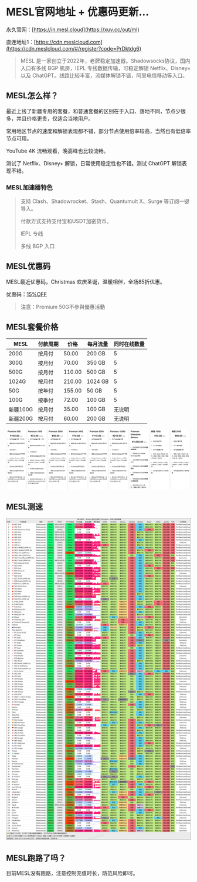 # MESL官网地址 + 优惠码更新...

永久官网：[https://in.mesl.cloud](https://xuv.cc/out/ml)

直连地址1：[https://cdn.meslcloud.com](https://cdn.meslcloud.com/#/register?code=PrDktdg6)

> MESL 是一家创立于2022年，老牌稳定加速器。Shadowsocks协议，国内入口有多线 BGP 机房，IEPL 专线数据传输，可稳定解锁 Netflix、Disney+ 以及 ChatGPT。线路比较丰富，流媒体解锁不错，阿里电信移动等入口。

## MESL怎么样？

最近上线了新疆专用的套餐，和普通套餐的区别在于入口、落地不同，节点少很多，并且价格更贵，仅适合当地用户。

常用地区节点的速度和解锁表现都不错，部分节点使用倍率较高，当然也有低倍率节点可用。

YouTube 4K 流畅观看，晚高峰也比较流畅。

测试了 Netflix、Disney+ 解锁，日常使用稳定性也不错。测试 ChatGPT 解锁表现不错。

### MESL加速器特色

>支持 Clash、Shadowrocket、Stash、Quantumult X、Surge 等订阅一键导入。
>
>付款方式支持支付宝和USDT加密货币。
>
>IEPL 专线
>
>多线 BGP 入口

## MESL优惠码

MESL最近优惠码，Christmas 欢庆圣诞，温暖相伴，全场85折优惠。

优惠码：[15%OFF](https://xuv.cc/out/ml)

> 注意：Premium 50G不參與優惠活動

## MESL套餐价格

| MESL | 付款周期 | 价格     | 每月流量    | 同时在线数量 |
|--------|------|--------|---------|--------|
| 200G   | 按月付  | 50.00  | 200 GB  | 5      |
| 300G   | 按月付  | 70.00  | 350 GB  | 5      |
| 500G   | 按月付  | 110.00 | 500 GB  | 5      |
| 1024G  | 按月付  | 210.00 | 1024 GB | 5      |
| 50G    | 按年付  | 155.00 | 50 GB   | 5      |
| 100G   | 按季付  | 72.00  | 100 GB  | 5      |
| 新疆100G | 按月付  | 35.00 | 100 GB  | 无说明 |
| 新疆200G | 按月付  | 60.00 | 200 GB  | 无说明 |

[![MESL套餐价格](mesl_20241223_094331.png)](https://xuv.cc/out/ml)

## MESL测速

[![MESL测速参考MESL-SpeedTest](mesl_20241223_092442.png)](https://xuv.cc/out/ml)

## MESL跑路了吗？

目前MESL没有跑路，注意控制充值时长，防范风险即可。
